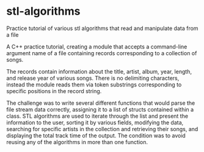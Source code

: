 # stl-algorithms
Practice tutorial of various stl algorithms that read and manipulate data from a file

A C++ practice tutorial, creating a module that accepts a command-line argument name of a file containing records corresponding to a collection of songs. 

The records contain information about the title, artist, album, year, length, and release year of various songs. There is no delimiting characters, instead the module reads them via token substrings corresponding to specific positions in the record string. 

The challenge was to write several different functions that would parse the file stream data correctly, assigning it to a list of structs contained within a class. STL algorithms are used to iterate through the list and present the information to the user, sorting it by various fields, modifying the data, searching for specific artists in the collection and retrieving their songs, and displaying the total track time of the output. The condition was to avoid reusing any of the algorithms in more than one function.
